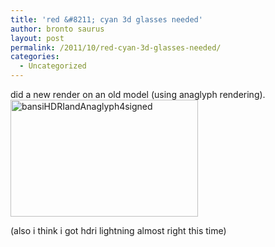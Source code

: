 ```yaml
---
title: 'red &#8211; cyan 3d glasses needed'
author: bronto saurus
layout: post
permalink: /2011/10/red-cyan-3d-glasses-needed/
categories:
  - Uncategorized
---
```

did a new render on an old model (using anaglyph rendering).  
[<img src="http://brontosaurusrex.mooo.com/wp-content/uploads/2011/10/bansiHDRIandAnaglyph4signed-300x187.png" alt="bansiHDRIandAnaglyph4signed" width="300" height="187" class="alignleft size-medium wp-image-3238" />][1] 

(also i think i got hdri lightning almost right this time)

 [1]: http://brontosaurusrex.mooo.com/wp-content/uploads/2011/10/bansiHDRIandAnaglyph4signed.png